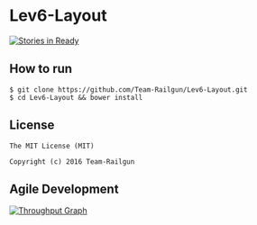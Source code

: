 # Lev6-Layout
[![Stories in Ready](https://badge.waffle.io/Team-Railgun/Lev6-Layout.svg?label=ready&title=Ready)](http://waffle.io/Team-Railgun/Lev6-Layout)

## How to run
```console
$ git clone https://github.com/Team-Railgun/Lev6-Layout.git
$ cd Lev6-Layout && bower install
```

## License
```
The MIT License (MIT)

Copyright (c) 2016 Team-Railgun
```

## Agile Development
[![Throughput Graph](https://graphs.waffle.io/Team-Railgun/Lev6-Layout/throughput.svg)](https://waffle.io/Team-Railgun/Lev6/metrics/throughput)
